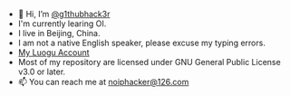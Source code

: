 - 👋 Hi, I’m [@g1thubhack3r](https://githubfast.com/g1thubhack3r)
- I'm currently learing OI.
- I live in Beijing, China.
- I am not a native English speaker, please excuse my typing errors.
- [My Luogu Account](https://www.luogu.com.cn/user/502344)
- Most of my repository are licensed under GNU General Public License v3.0 or later.
- 📫 You can reach me at noiphacker@126.com
<!--- - I'm a primary school six grader(sounds unbelievable, but yes). --->

<!---
g1thubhack3r/g1thubhack3r is a ✨ special ✨ repository because its `README.md` (this file) appears on your GitHub profile.
You can click the Preview link to take a look at your changes.
--->

